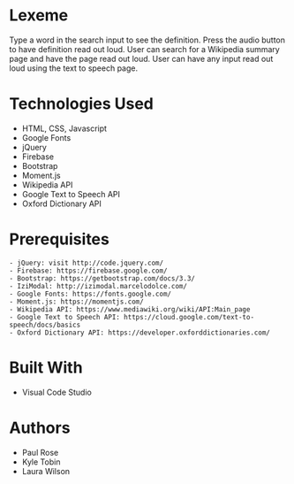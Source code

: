 # Lexeme
Type a word in the search input to see the definition. 
Press the audio button to have definition read out loud.
User can search for a Wikipedia summary page and have the page read out loud.
User can have any input read out loud using the text to speech page.

# Technologies Used
* HTML, CSS, Javascript
* Google Fonts
* jQuery
*	Firebase
*	Bootstrap
*	Moment.js
*	Wikipedia API
*	Google Text to Speech API
*	Oxford Dictionary API

# Prerequisites
```
- jQuery: visit http://code.jquery.com/
- Firebase: https://firebase.google.com/
- Bootstrap: https://getbootstrap.com/docs/3.3/
- IziModal: http://izimodal.marcelodolce.com/
- Google Fonts: https://fonts.google.com/
- Moment.js: https://momentjs.com/
- Wikipedia API: https://www.mediawiki.org/wiki/API:Main_page
- Google Text to Speech API: https://cloud.google.com/text-to-speech/docs/basics
- Oxford Dictionary API: https://developer.oxforddictionaries.com/
```

# Built With
* Visual Code Studio

# Authors
* Paul Rose
* Kyle Tobin
* Laura Wilson
